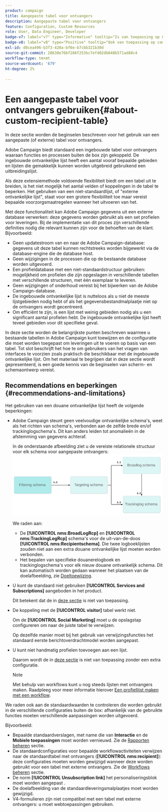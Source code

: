 ```yaml
---
product: campaign
title: Aangepaste tabel voor ontvangers
description: Aangepaste tabel voor ontvangers
feature: Configuration, Custom Resources
role: User, Data Engineer, Developer
badge-v7: label="v7" type="Informative" tooltip="Is van toepassing op Campaign Classic v7"
badge-v8: label="v8" type="Positive" tooltip="Ook van toepassing op campagne v8"
exl-id: d8cea496-b3f3-420a-bf6e-b7cbb321b30d
source-git-commit: 28638e76bf286f253bc7efd02db848b571ad88c4
workflow-type: tm+mt
source-wordcount: '679'
ht-degree: 2%

---
```


# Een aangepaste tabel voor ontvangers gebruiken{#about-custom-recipient-table}

In deze sectie worden de beginselen beschreven voor het gebruik van een aangepaste (of externe) tabel voor ontvangers.

Adobe Campaign biedt standaard een ingebouwde tabel voor ontvangers waaraan functies en processen buiten de box zijn gekoppeld. De ingebouwde ontvankelijke lijst heeft een aantal vooraf bepaalde gebieden en lijsten die gemakkelijk kunnen worden uitgebreid gebruikend een uitbreidingslijst.

Als deze extensiemethode voldoende flexibiliteit biedt om een tabel uit te breiden, is het niet mogelijk het aantal velden of koppelingen in de tabel te beperken. Het gebruiken van een niet-standaardlijst, of &quot;externe ontvankelijke lijst&quot;, staat voor een grotere flexibiliteit toe maar vereist bepaalde voorzorgsmaatregelen wanneer het uitvoeren van het.

Met deze functionaliteit kan Adobe Campaign gegevens uit een externe database verwerken: deze gegevens worden gebruikt als een set profielen voor leveringen. Bij de implementatie van dit proces zijn verschillende definities nodig die relevant kunnen zijn voor de behoeften van de klant. Bijvoorbeeld:

* Geen updatestroom van en naar de Adobe Campaign-database: gegevens uit deze tabel kunnen rechtstreeks worden bijgewerkt via de database-engine die de database host.
* Geen wijzigingen in de processen die op de bestaande database worden uitgevoerd.
* Een profieldatabase met een niet-standaardstructuur gebruiken: mogelijkheid om profielen die zijn opgeslagen in verschillende tabellen met verschillende structuren, met één exemplaar te leveren.
* Geen wijzigingen of onderhoud vereist bij het bijwerken van de Adobe Campaign-database.
* De ingebouwde ontvankelijke lijst is nutteloos als u niet de meeste lijstgebieden nodig hebt of als het gegevensbestandmalplaatje niet op de ontvangers wordt gecentreerd.
* Om efficiënt te zijn, is een lijst met weinig gebieden nodig als u een significant aantal profielen hebt. De ingebouwde ontvankelijke lijst heeft teveel gebieden voor dit specifieke geval.

In deze sectie worden de belangrijkste punten beschreven waarmee u bestaande tabellen in Adobe Campaign kunt toewijzen en de configuratie die moet worden toegepast om leveringen uit te voeren op basis van een tabel. Tot slot beschrijft het hoe te om gebruikers van het vragen van interfaces te voorzien zoals praktisch die beschikbaar met de ingebouwde ontvankelijke lijst. Om het materiaal te begrijpen dat in deze sectie wordt gepresenteerd, is een goede kennis van de beginselen van scherm- en schemaontwerp vereist.

## Recommendations en beperkingen {#recommendations-and-limitations}

Het gebruiken van een douane ontvankelijke lijst heeft de volgende beperkingen:

* Adobe Campaign steunt geen veelvoudige ontvankelijke schema&#39;s, weet als het richten van schema&#39;s, verbonden aan de zelfde brede en/of trackinglogschema&#39;s. Dit kan anders leiden tot anomalieën in de afstemming van gegevens achteraf.

  In de onderstaande afbeelding ziet u de vereiste relationele structuur voor elk schema voor aangepaste ontvangers:
  ![](assets/custom_recipient_limitation.png)

  We raden aan:

   * De **[!UICONTROL nms:BroadLogRcp]** en **[!UICONTROL nms:TrackingLogRcp]** schema&#39;s voor de uit-van-de-doos **[!UICONTROL nms:Recipientschema]**. Die twee logboeklijsten zouden niet aan een extra douane ontvankelijke lijst moeten worden verbonden.
   * Het bepalen van specifieke douanerelogboek en trackinglogschema&#39;s voor elk nieuw douane ontvankelijk schema. Dit kan automatisch worden gedaan wanneer het plaatsen van de doelafbeelding, zie [Doeltoewijzing](../../configuration/using/target-mapping.md).

* U kunt de standaard niet gebruiken **[!UICONTROL Services and Subscriptions]** aangeboden in het product.

  Dit betekent dat de in [deze sectie](../../delivery/using/managing-subscriptions.md) is niet van toepassing.

* De koppeling met de **[!UICONTROL visitor]** tabel werkt niet.

  Om de **[!UICONTROL Social Marketing]** moet u de opslagstap configureren om naar de juiste tabel te verwijzen.

  Op dezelfde manier moet bij het gebruik van verwijzingsfuncties het standaard eerste berichtoverdrachtmodel worden aangepast.

* U kunt niet handmatig profielen toevoegen aan een lijst.

  Daarom wordt de in [deze sectie](../../platform/using/creating-and-managing-lists.md) is niet van toepassing zonder een extra configuratie.

  >[!NOTE]
  >
  >Met behulp van workflows kunt u nog steeds lijsten met ontvangers maken. Raadpleeg voor meer informatie hierover [Een profiellijst maken met een workflow](../../configuration/using/creating-a-profile-list-with-a-workflow.md).

We raden ook aan de standaardwaarden te controleren die worden gebruikt in de verschillende configuraties buiten de box: afhankelijk van de gebruikte functies moeten verschillende aanpassingen worden uitgevoerd.

Bijvoorbeeld:

* Bepaalde standaardverslagen, met name die van **Interactie** en de **Mobiele toepassingen** moet worden vernieuwd. Zie de [Rapporten beheren](../../configuration/using/managing-reports.md) sectie.
* De standaardconfiguraties voor bepaalde workflowactiviteiten verwijzen naar de standaardtabel met ontvangers (**[!UICONTROL nms:recipient]**): deze configuraties moeten worden gewijzigd wanneer deze worden gebruikt voor een tabel met externe ontvangers. Zie de [Workflows beheren](../../configuration/using/managing-workflows.md) sectie.
* De norm **[!UICONTROL Unsubscription link]** het personaliseringsblok moet worden aangepast .
* De doelafbeelding van de standaardleveringsmalplaatjes moet worden gewijzigd.
* V4-formulieren zijn niet compatibel met een tabel met externe ontvangers: u moet webtoepassingen gebruiken.
